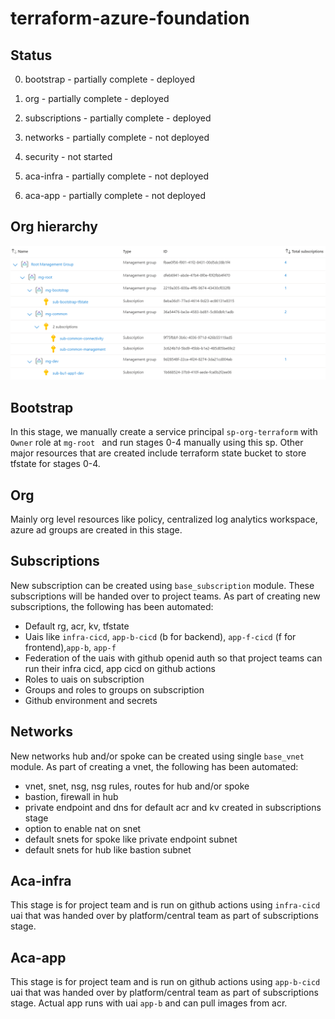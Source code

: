 # terraform-azure-foundation

## Status

0. bootstrap - partially complete - deployed

1. org - partially complete - deployed

2. subscriptions - partially complete - deployed

3. networks - partially complete - not deployed

4. security - not started

5. aca-infra - partially complete - not deployed

6. aca-app - partially complete - not deployed

## Org hierarchy

![Alt text](images/image.png)

## Bootstrap
In this stage, we manually create a service principal ```sp-org-terraform``` with ```Owner``` role at ```mg-root ``` and run stages 0-4 manually using this sp. Other major resources that are created include terraform state bucket to store tfstate for stages 0-4.

## Org
Mainly org level resources like policy, centralized log analytics workspace, azure ad groups are created in this stage. 

## Subscriptions
New subscription can be created using ```base_subscription``` module. These subscriptions will be handed over to project teams. As part of creating new subscriptions, the following has been automated:
- Default rg, acr, kv, tfstate
- Uais like ```infra-cicd```, ```app-b-cicd``` (b for backend), ```app-f-cicd``` (f for frontend),```app-b```, ```app-f```
- Federation of the uais with github openid auth so that project teams can run their infra cicd, app cicd on github actions
- Roles to uais on subscription
- Groups and roles to groups on subscription
- Github environment and secrets

## Networks
New networks hub and/or spoke can be created using single ```base_vnet``` module. As part of creating a vnet, the following has been automated:
- vnet, snet, nsg, nsg rules, routes for hub and/or spoke
- bastion, firewall in hub
- private endpoint and dns for default acr and kv created in subscriptions stage
- option to enable nat on snet
- default snets for spoke like private endpoint subnet
- default snets for hub like bastion subnet

## Aca-infra
This stage is for project team and is run on github actions using ```infra-cicd``` uai that was handed over by platform/central team as part of subscriptions stage.

## Aca-app
This stage is for project team and is run on github actions using ```app-b-cicd``` uai that was handed over by platform/central team as part of subscriptions stage. Actual app runs with uai ```app-b``` and can pull images from acr.